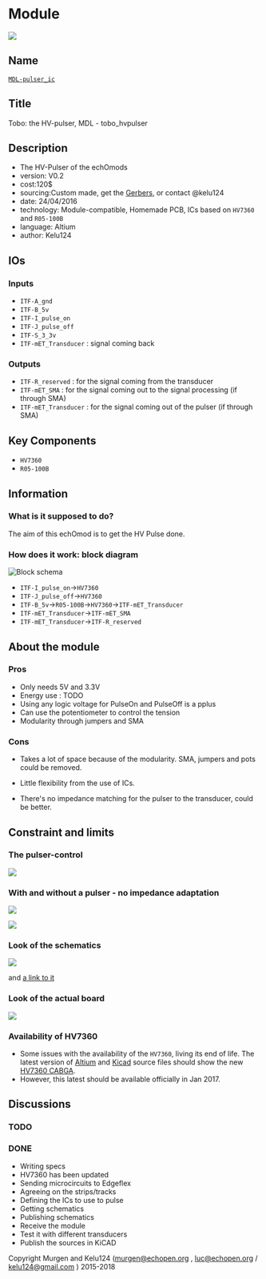 # Module

![](viewme.png)

## Name

[`MDL-pulser_ic`]()

## Title

Tobo: the HV-pulser, MDL - tobo_hvpulser

## Description

* The HV-Pulser of the echOmods
* version: V0.2
* cost:120$
* sourcing:Custom made, get the [Gerbers](source/), or contact @kelu124
* date: 24/04/2016
* technology: Module-compatible, Homemade PCB, ICs based on `HV7360` and `R05-100B`
* language: Altium
* author: Kelu124


## IOs

### Inputs

* `ITF-A_gnd`
* `ITF-B_5v`
* `ITF-I_pulse_on`
* `ITF-J_pulse_off`
* `ITF-S_3_3v`
* `ITF-mET_Transducer` : signal coming back	

### Outputs

* `ITF-R_reserved` : for the signal coming from the transducer
* `ITF-mET_SMA` : for the signal coming out to the signal processing (if through SMA)
* `ITF-mET_Transducer` : for the signal coming out of the pulser (if through SMA)

## Key Components

* `HV7360`
* `R05-100B`

## Information

### What is it supposed to do?

The aim of this echOmod is to get the HV Pulse done.

### How does it work: block diagram

![Block schema](source/blocks.png)

* `ITF-I_pulse_on`->`HV7360`
* `ITF-J_pulse_off`->`HV7360`
* `ITF-B_5v`->`R05-100B`->`HV7360`->`ITF-mET_Transducer`
* `ITF-mET_Transducer`->`ITF-mET_SMA`
* `ITF-mET_Transducer`->`ITF-R_reserved`

## About the module

### Pros

* Only needs 5V and 3.3V
* Energy use : TODO
* Using any logic voltage for PulseOn and PulseOff is a pplus
* Can use the potentiometer to control the tension
* Modularity through jumpers and SMA

### Cons

* Takes a lot of space because of the modularity. SMA, jumpers and pots could be removed.

* Little flexibility from the use of ICs.
* There's no impedance matching for the pulser to the transducer, could be better.

## Constraint and limits

### The pulser-control

![](images/TEK0006.JPG)

### With and without a pulser - no impedance adaptation

![](images/TEK0008.JPG)

![](images/TEK0007.JPG)

### Look of the schematics

![](images/schema-tobo.png)

and [a link to it](tobo_schematics.pdf)


### Look of the actual board

![](images/tobo-2.png)

### Availability of HV7360

* Some issues with the availability of the `HV7360`, living its end of life. The latest version of [Altium](source/Altium/) and [Kicad](source/Kicad/) source files should show the new [HV7360 CABGA](datasheets/HV7360_CABGA.pdf).
* However, this latest should be available officially in Jan 2017.

## Discussions


### TODO


### DONE

* Writing specs 
* HV7360 has been updated
* Sending microcircuits to Edgeflex
* Agreeing on the strips/tracks 
* Defining the ICs to use to pulse
* Getting schematics
* Publishing schematics
* Receive the module
* Test it with different transducers
* Publish the sources in KiCAD
 

Copyright Murgen and Kelu124 (murgen@echopen.org , luc@echopen.org / kelu124@gmail.com ) 2015-2018







